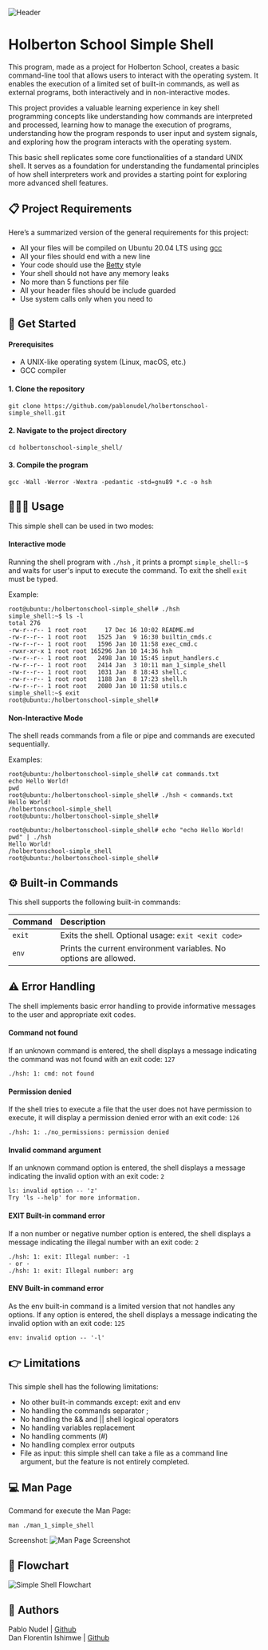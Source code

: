 
![Header](https://scontent.ftls1-1.fna.fbcdn.net/v/t39.30808-6/429641439_792522079563968_5846022648137048441_n.png?_nc_cat=101&ccb=1-7&_nc_sid=cc71e4&_nc_ohc=DTsB1dnNSKsQ7kNvgHgRx1B&_nc_zt=23&_nc_ht=scontent.ftls1-1.fna&_nc_gid=A1quME8CT2dQD_UpDlb1OK4&oh=00_AYClq4xoLfJMag0uRzJFhsqJlxdASL0uV-BE_oiBQli9Fg&oe=6788B6F3)
# Holberton School Simple Shell

This program, made as a project for Holberton School, creates a basic command-line tool that allows users to interact with the operating system. It enables the execution of a limited set of built-in commands, as well as external programs, both interactively and in non-interactive modes.

This project provides a valuable learning experience in key shell programming concepts like understanding how commands are interpreted and processed, learning how to manage the execution of programs, understanding how the program responds to user input and system signals, and exploring how the program interacts with the operating system.

This basic shell replicates some core functionalities of a standard UNIX shell. It serves as a foundation for understanding the fundamental principles of how shell interpreters work and provides a starting point for exploring more advanced shell features.


## 📋 Project Requirements

Here’s a summarized version of the general requirements for this project:

- All your files will be compiled on Ubuntu 20.04 LTS using [gcc](https://gcc.gnu.org/install/)
- All your files should end with a new line
- Your code should use the [Betty](https://github.com/hs-hq/Betty) style
- Your shell should not have any memory leaks
- No more than 5 functions per file
- All your header files should be include guarded
- Use system calls only when you need to
## 🚀 Get Started

#### Prerequisites
- A UNIX-like operating system (Linux, macOS, etc.)
- GCC compiler

#### 1. Clone the repository
```
git clone https://github.com/pablonudel/holbertonschool-simple_shell.git
```

#### 2. Navigate to the project directory
```
cd holbertonschool-simple_shell/
```

#### 3. Compile the program
```
gcc -Wall -Werror -Wextra -pedantic -std=gnu89 *.c -o hsh
```


## 👨🏽‍💻 Usage

This simple shell can be used in two modes:

#### Interactive mode
Running the shell program with `./hsh` , it prints a prompt `simple_shell:~$` and waits for user's input to execute the command. To exit the shell `exit` must be typed.

Example:
```
root@ubuntu:/holbertonschool-simple_shell# ./hsh
simple_shell:~$ ls -l
total 276
-rw-r--r-- 1 root root     17 Dec 16 10:02 README.md
-rw-r--r-- 1 root root   1525 Jan  9 16:30 builtin_cmds.c
-rw-r--r-- 1 root root   1596 Jan 10 11:58 exec_cmd.c
-rwxr-xr-x 1 root root 165296 Jan 10 14:36 hsh
-rw-r--r-- 1 root root   2498 Jan 10 15:45 input_handlers.c
-rw-r--r-- 1 root root   2414 Jan  3 10:11 man_1_simple_shell
-rw-r--r-- 1 root root   1031 Jan  8 18:43 shell.c
-rw-r--r-- 1 root root   1188 Jan  8 17:23 shell.h
-rw-r--r-- 1 root root   2080 Jan 10 11:58 utils.c
simple_shell:~$ exit
root@ubuntu:/holbertonschool-simple_shell#
```

#### Non-Interactive Mode
The shell reads commands from a file or pipe and commands are executed sequentially.

Examples:
```
root@ubuntu:/holbertonschool-simple_shell# cat commands.txt
echo Hello World!
pwd
root@ubuntu:/holbertonschool-simple_shell# ./hsh < commands.txt
Hello World!
/holbertonschool-simple_shell
root@ubuntu:/holbertonschool-simple_shell#
```
```
root@ubuntu:/holbertonschool-simple_shell# echo "echo Hello World!
pwd" | ./hsh
Hello World!
/holbertonschool-simple_shell
root@ubuntu:/holbertonschool-simple_shell#
```
## ⚙️ Built-in Commands

This shell supports the following built-in commands:

| Command | Description                |
| :-------- | :------------------------- |
| `exit` | Exits the shell. Optional usage: `exit <exit code>` |
| `env` | Prints the current environment variables. No options are allowed.|

## ⚠️ Error Handling

The shell implements basic error handling to provide informative messages to the user and appropriate exit codes.

#### Command not found
If an unknown command is entered, the shell displays a message indicating the command was not found with an exit code: `127`

```
./hsh: 1: cmd: not found
```
#### Permission denied
If the shell tries to execute a file that the user does not have permission to execute, it will display a permission denied error with an exit code: `126`

```
./hsh: 1: ./no_permissions: permission denied
```
#### Invalid command argument
If an unknown command option is entered, the shell displays a message indicating the invalid option with an exit code: `2`
```
ls: invalid option -- 'z'
Try 'ls --help' for more information.
```
#### EXIT Built-in command error
If a non number or negative number option is entered, the shell displays a message indicating the illegal number with an exit code: `2`
```
./hsh: 1: exit: Illegal number: -1
- or -
./hsh: 1: exit: Illegal number: arg
```
#### ENV Built-in command error
As the env built-in command is a limited version that not handles any options. If any option is entered, the shell displays a message indicating the invalid option with an exit code: `125`
```
env: invalid option -- '-l'
```

## 👉 Limitations
This simple shell has the following limitations:

- No other built-in commands except: exit and env
- No handling the commands separator ;
- No handling the && and || shell logical operators
- No handling variables replacement
- No handling comments (#)
- No handling complex error outputs
- File as input: this simple shell can take a file as a command line argument, but the feature is not entirely completed.
## 💻 Man Page

Command for execute the Man Page: 

```man ./man_1_simple_shell```

Screenshot:
![Man Page Screenshot](https://raw.githubusercontent.com/pablonudel/holbertonschool-simple_shell/refs/heads/pablonudel/man_page_screenshot.jpg)
## 🔁 Flowchart
![Simple Shell Flowchart](https://raw.githubusercontent.com/pablonudel/holbertonschool-simple_shell/refs/heads/pablonudel/simple_shell-flowchart.jpeg)
## 👥 Authors

Pablo Nudel | [Github](https://github.com/pablonudel)  
Dan Florentin Ishimwe | [Github](https://github.com/danish872)
